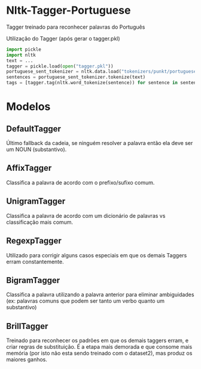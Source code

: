 # Nltk-Tagger-Portuguese
Tagger treinado para reconhecer palavras do Português

Utilização do Tagger (após gerar o tagger.pkl)
```python
import pickle
import nltk
text = ...
tagger = pickle.load(open("tagger.pkl"))
portuguese_sent_tokenizer = nltk.data.load("tokenizers/punkt/portuguese.pickle")
sentences = portuguese_sent_tokenizer.tokenize(text)
tags = [tagger.tag(nltk.word_tokenize(sentence)) for sentence in sentences]
```

# Modelos

## DefaultTagger
Último fallback da cadeia, se ninguém resolver a palavra então ela deve ser um NOUN (substantivo).

## AffixTagger
Classifica a palavra de acordo com o prefixo/sufixo comum.

## UnigramTagger
Classifica a palavra de acordo com um dicionário de palavras vs classificação mais comum.

## RegexpTagger
Utilizado para corrigir alguns casos especiais em que os demais Taggers erram constantemente.

## BigramTagger
Classifica a palavra utilizando a palavra anterior para eliminar ambiguidades (ex: palavras comuns que podem ser tanto um verbo quanto um substantivo)

## BrillTagger
Treinado para reconhecer os padrões em que os demais taggers erram, e criar regras de substituição.
É a etapa mais demorada e que consome mais memória (por isto não esta sendo treinado com o dataset2), mas produz os maiores ganhos.
